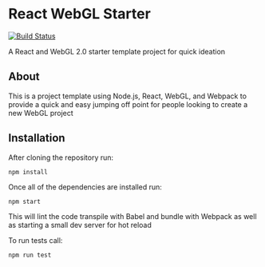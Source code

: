 # React WebGL Starter
[![Build Status](https://travis-ci.org/mstallmo/react-webgl-starter.svg?branch=master)](https://travis-ci.org/mstallmo/react-webgl-starter)

A React and WebGL 2.0 starter template project for quick ideation

## About
This is a project template using Node.js, React, WebGL, and Webpack to
provide a quick and easy jumping off point for people looking to create a new WebGL project

## Installation
After cloning the repository run:
```
npm install
```

Once all of the dependencies are installed run:

```
npm start
```

This will lint the code transpile with Babel and bundle with Webpack as well as starting
a small dev server for hot reload

To run tests call:
```
npm run test
```